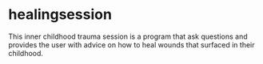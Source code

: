 # healingsession
This inner childhood trauma session is a program that ask questions and provides the user with advice on how to heal wounds that surfaced in their childhood. 
